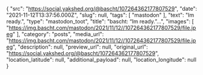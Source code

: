 {
  "src": "https://social.yakshed.org/@bascht/107264362177807529",
  "date": "2021-11-12T13:37:56.000Z",
  "slug": null,
  "tags": [
    "mastodon"
  ],
  "text": "Im ready.",
  "type": "mastodon_toot",
  "title": "bascht: “Im ready.”…",
  "images": [
    "https://img.bascht.com/mastodon/2021/11/12//107264362177807529/file.jpeg"
  ],
  "category": "posts",
  "media_url": "https://img.bascht.com/mastodon/2021/11/12//107264362177807529/file.jpeg",
  "description": null,
  "preview_url": null,
  "original_url": "https://social.yakshed.org/@bascht/107264362177807529",
  "location_latitude": null,
  "additional_payload": null,
  "location_longitude": null
}